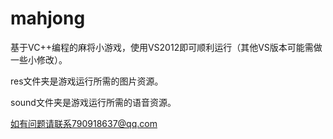 # mahjong
基于VC++编程的麻将小游戏，使用VS2012即可顺利运行（其他VS版本可能需做一些小修改）。

res文件夹是游戏运行所需的图片资源。

sound文件夹是游戏运行所需的语音资源。

如有问题请联系790918637@qq.com
